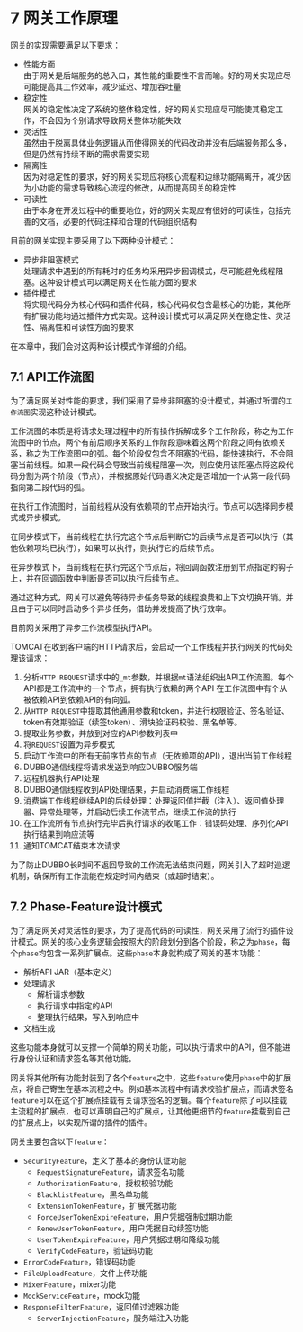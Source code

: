# 7 网关工作原理

网关的实现需要满足以下要求：

* 性能方面  
  由于网关是后端服务的总入口，其性能的重要性不言而喻。好的网关实现应尽可能提高其工作效率，减少延迟、增加吞吐量
* 稳定性  
  网关的稳定性决定了系统的整体稳定性，好的网关实现应尽可能使其稳定工作，不会因为个别请求导致网关整体功能失效
* 灵活性  
  虽然由于脱离具体业务逻辑从而使得网关的代码改动并没有后端服务那么多，但是仍然有持续不断的需求需要实现
* 隔离性  
  因为对稳定性的要求，好的网关实现应将核心流程和边缘功能隔离开，减少因为小功能的需求导致核心流程的修改，从而提高网关的稳定性
* 可读性  
  由于本身在开发过程中的重要地位，好的网关实现应有很好的可读性，包括完善的文档，必要的代码注释和合理的代码组织结构

目前的网关实现主要采用了以下两种设计模式：

* 异步非阻塞模式  
  处理请求中遇到的所有耗时的任务均采用异步回调模式，尽可能避免线程阻塞。这种设计模式可以满足网关在性能方面的要求
* 插件模式  
  将实现代码分为核心代码和插件代码，核心代码仅包含最核心的功能，其他所有扩展功能均通过插件方式实现。这种设计模式可以满足网关在稳定性、灵活性、隔离性和可读性方面的要求

在本章中，我们会对这两种设计模式作详细的介绍。

## 7.1 API工作流图

为了满足网关对性能的要求，我们采用了异步非阻塞的设计模式，并通过所谓的`工作流图`实现这种设计模式。

工作流图的本质是将请求处理过程中的所有操作拆解成多个工作阶段，称之为工作流图中的节点，两个有前后顺序关系的工作阶段意味着这两个阶段之间有依赖关系，称之为工作流图中的弧。每个阶段仅包含不阻塞的代码，能快速执行，不会阻塞当前线程。如果一段代码会导致当前线程阻塞一次，则应使用该阻塞点将这段代码分割为两个阶段（节点），并根据原始代码语义决定是否增加一个从第一段代码指向第二段代码的弧。

在执行工作流图时，当前线程从没有依赖项的节点开始执行。节点可以选择同步模式或异步模式。

在同步模式下，当前线程在执行完这个节点后判断它的后续节点是否可以执行（其他依赖项均已执行），如果可以执行，则执行它的后续节点。

在异步模式下，当前线程在执行完这个节点后，将回调函数注册到节点指定的钩子上，并在回调函数中判断是否可以执行后续节点。

通过这种方式，网关可以避免等待异步任务导致的线程浪费和上下文切换开销。并且由于可以同时启动多个异步任务，借助并发提高了执行效率。

目前网关采用了异步工作流模型执行API。

TOMCAT在收到客户端的HTTP请求后，会启动一个工作线程并执行网关的代码处理该请求：

1. 分析`HTTP REQUEST`请求中的`_mt`参数，并根据`mt`语法组织出API工作流图。每个API都是工作流中的一个节点，拥有执行依赖的两个API
   在工作流图中有个从被依赖API到依赖API的有向弧。
2. 从`HTTP REQUEST`中提取其他通用参数和token，并进行权限验证、签名验证、token有效期验证（续签token）、滑块验证码校验、黑名单等。
3. 提取业务参数，并放到对应的API参数列表中
4. 将`REQUEST`设置为异步模式
5. 启动工作流中的所有无前序节点的节点（无依赖项的API），退出当前工作线程
6. DUBBO通信线程将请求发送到响应DUBBO服务端
7. 远程机器执行API处理
8. DUBBO通信线程收到API处理结果，并启动消费端工作线程
9. 消费端工作线程继续API的后续处理：处理返回值拦截（注入）、返回值处理器、异常处理等，并启动后续工作流节点，继续工作流的执行
10. 在工作流所有节点执行完毕后执行请求的收尾工作：错误码处理、序列化API执行结果到响应流等
11. 通知TOMCAT结束本次请求

为了防止DUBBO长时间不返回导致的工作流无法结束问题，网关引入了超时巡逻机制，确保所有工作流能在规定时间内结束（或超时结束）。

## 7.2 Phase-Feature设计模式

为了满足网关对灵活性的要求，为了提高代码的可读性，网关采用了流行的插件设计模式。网关的核心业务逻辑会按照大的阶段划分到各个阶段，称之为`phase`，每个`phase`均包含一系列扩展点。这些`phase`本身就构成了网关的基本功能：

* 解析API JAR（基本定义）
* 处理请求
  * 解析请求参数
  * 执行请求中指定的API
  * 整理执行结果，写入到响应中
* 文档生成

这些功能本身就可以支撑一个简单的网关功能，可以执行请求中的API，但不能进行身份认证和请求签名等其他功能。

网关将其他所有功能封装到了各个`feature`之中，这些`feature`使用`phase`中的扩展点，将自己寄生在基本流程之中。例如基本流程中有请求校验扩展点，而请求签名`feature`可以在这个扩展点挂载有关请求签名的逻辑。每个`feature`除了可以挂载主流程的扩展点，也可以声明自己的扩展点，让其他更细节的`feature`挂载到自己的扩展点上，以实现所谓的插件的插件。

网关主要包含以下`feature`：

* `SecurityFeature`，定义了基本的身份认证功能
  * `RequestSignatureFeature`，请求签名功能
  * `AuthorizationFeature`，授权校验功能
  * `BlacklistFeature`，黑名单功能
  * `ExtensionTokenFeature`，扩展凭据功能
  * `ForceUserTokenExpireFeature`，用户凭据强制过期功能
  * `RenewUserTokenFeature`，用户凭据自动续签功能
  * `UserTokenExpireFeature`，用户凭据过期和降级功能
  * `VerifyCodeFeature`，验证码功能
* `ErrorCodeFeature`，错误码功能
* `FileUploadFeature`，文件上传功能
* `MixerFeature`，mixer功能
* `MockServiceFeature`，mock功能
* `ResponseFilterFeature`，返回值过滤器功能
  * `ServerInjectionFeature`，服务端注入功能
